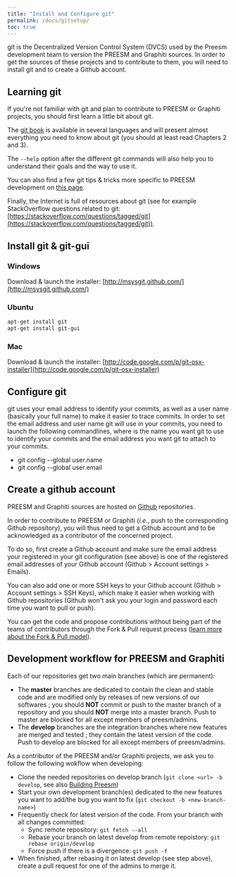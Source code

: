 ```yaml
---
title: "Install and Configure git"
permalink: /docs/gitsetup/
toc: true
---
```


git is the Decentralized Version Control System (DVCS) used by the Preesm development team to version the PREESM and Graphiti sources. In order to get the sources of these projects and to contribute to them, you will need to install git and to create a Github account.

## Learning git

If you're not familiar with git and plan to contribute to PREESM or Graphiti projects, you should first learn a little bit about git.

The [git book](http://git-scm.com/book/) is available in several languages and will present almost everything you need to know about git (you should at least read Chapters 2 and 3).

The `--help` option after the different git commands will also help you to understand their goals and the way to use it.

You can also find a few git tips & tricks more specific to PREESM development on [this page](/docs/gittips).

Finally, the Internet is full of resources about git (see for example StackOverflow questions related to git: [https://stackoverflow.com/questions/tagged/git](https://stackoverflow.com/questions/tagged/git)).

## Install git & git-gui

### Windows

Download & launch the installer: [http://msysgit.github.com/](http://msysgit.github.com/)

### Ubuntu

```bash
apt-get install git  
apt-get install git-gui
```

### Mac

Download & launch the installer: [http://code.google.com/p/git-osx-installer](http://code.google.com/p/git-osx-installer)

## Configure git

git uses your email address to identify your commits, as well as a user name (basically your full name) to make it easier to trace commits. In order to set the email address and user name git will use in your commits, you need to launch the following commandlines, where <name> is the name you want git to use to identify your commits and <mail> the email address you want git to attach to your commits.

*   git config --global user.name <name>
*   git config --global user.email <mail>

## Create a github account

PREESM and Graphiti sources are hosted on [Github](https://github.com) repositories.

In order to contribute to PREESM or Graphiti (_i.e._, push to the corresponding Github repository), you will thus need to get a Github account and to be acknowledged as a contributor of the concerned project.  
  
To do so, first create a Github account and make sure the email address your registered in your git configuration (see above) is one of the registered email addresses of your Github account (Github > Account settings > Emails).

You can also add one or more SSH keys to your Github account (Github > Account settings > SSH Keys), which make it easier when working with Github repositories (Github won't ask you your login and password each time you want to pull or push).

You can get the code and propose contributions without being part of the teams of contributors through the Fork & Pull request process ([learn more about the Fork & Pull model](https://help.github.com/articles/using-pull-requests)).

## Development workflow for PREESM and Graphiti

Each of our repositories get two main branches (which are permanent):

*   The **master** branches are dedicated to contain the clean and stable code and are modified only by releases of new versions of our softwares ; you should **NOT** commit or push to the master branch of a repository and you should **NOT** merge into a master branch. Push to master are blocked for all except members of preesm/admins.
*   The **develop** branches are the integration branches where new features are merged and tested ; they contain the latest version of the code. Push to develop are blocked for all except members of preesm/admins.

As a contributor of the PREESM and/or Graphiti projects, we ask you to follow the following wokflow when developing:

*   Clone the needed repositories on develop branch (`git clone <url> -b develop`, see also [Building Preesm](/docs/buildpreesm))
*   Start your own development branch(es) dedicated to the new features you want to add/the bug you want to fix (`git checkout -b <new-branch-name>`)
*   Frequently check for latest version of the code. From your branch with all changes committed: 
    *   Sync remote repository: `git fetch --all`
    *   Rebase your branch on latest develop from remote repoistory: `git rebase origin/develop`
    *   Force push if there is a divergence: `git push -f`
*   When finished, after rebasing it on latest develop (see step above), create a pull request for one of the admins to merge it.
